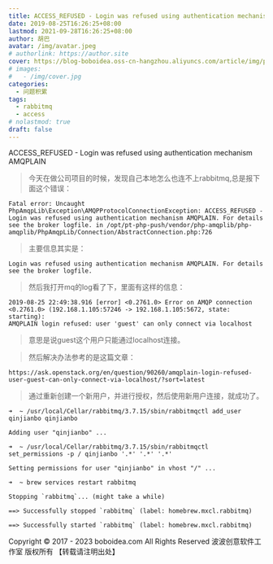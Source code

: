 ```yaml
---
title: ACCESS_REFUSED - Login was refused using authentication mechanism AMQPLAIN
date: 2019-08-25T16:26:25+08:00
lastmod: 2021-09-28T16:26:25+08:00
author: 胡巴
avatar: /img/avatar.jpeg
# authorlink: https://author.site
cover: https://blog-boboidea.oss-cn-hangzhou.aliyuncs.com/article/img/posts/Login was refused using authentication mechanism AMQPLAIN.jpg
# images:
#   - /img/cover.jpg
categories:
  - 问题积累
tags:
  - rabbitmq
  - access
# nolastmod: true
draft: false
---
```


ACCESS_REFUSED - Login was refused using authentication mechanism AMQPLAIN

<!--more-->

> 今天在做公司项目的时候，发现自己本地怎么也连不上rabbitmq,总是报下面这个错误：

    Fatal error: Uncaught PhpAmqpLib\Exception\AMQPProtocolConnectionException: ACCESS_REFUSED - Login was refused using authentication mechanism AMQPLAIN. For details see the broker logfile. in /opt/pt-php-push/vendor/php-amqplib/php-amqplib/PhpAmqpLib/Connection/AbstractConnection.php:726

> 主要信息其实是：

    Login was refused using authentication mechanism AMQPLAIN. For details see the broker logfile.

> 然后我打开mq的log看了下，里面有这样的信息：

    2019-08-25 22:49:38.916 [error] <0.2761.0> Error on AMQP connection <0.2761.0> (192.168.1.105:57246 -> 192.168.1.105:5672, state: starting):
    AMQPLAIN login refused: user 'guest' can only connect via localhost

> 意思是说guest这个用户只能通过localhost连接。

> 然后解决办法参考的是这篇文章：

    https://ask.openstack.org/en/question/90260/amqplain-login-refused-user-guest-can-only-connect-via-localhost/?sort=latest

> 通过重新创建一个新用户，并进行授权，然后使用新用户连接，就成功了。

    ➜  ~ /usr/local/Cellar/rabbitmq/3.7.15/sbin/rabbitmqctl add_user qinjianbo qinjianbo

    Adding user "qinjianbo" ...

    ➜  ~ /usr/local/Cellar/rabbitmq/3.7.15/sbin/rabbitmqctl set_permissions -p / qinjianbo '.*' '.*' '.*'

    Setting permissions for user "qinjianbo" in vhost "/" ...

    ➜  ~ brew services restart rabbitmq

    Stopping `rabbitmq`... (might take a while)

    ==> Successfully stopped `rabbitmq` (label: homebrew.mxcl.rabbitmq)

    ==> Successfully started `rabbitmq` (label: homebrew.mxcl.rabbitmq)

<!--declare-declare-->

Copyright &copy; 2017 - 2023 boboidea.com All Rights Reserved 波波创意软件工作室 版权所有 【转载请注明出处】
